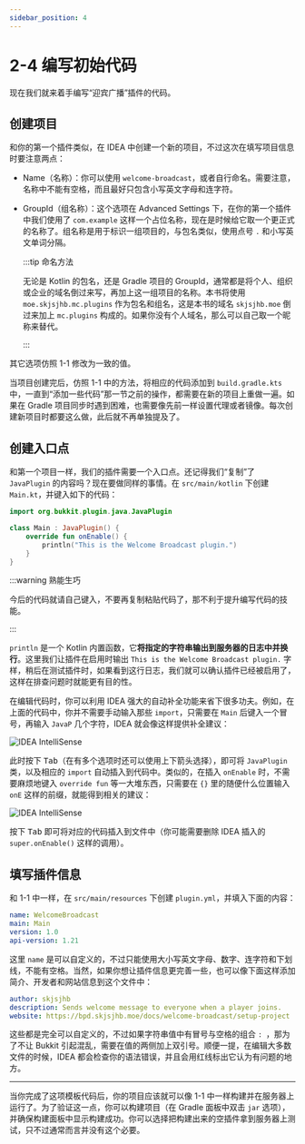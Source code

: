 ```yaml
---
sidebar_position: 4
---
```


# 2-4 编写初始代码

现在我们就来着手编写“迎宾广播”插件的代码。

## 创建项目

和你的第一个插件类似，在 IDEA 中创建一个新的项目，不过这次在填写项目信息时要注意两点：

- Name（名称）：你可以使用 `welcome-broadcast`，或者自行命名。需要注意，名称中不能有空格，而且最好只包含小写英文字母和连字符。
- GroupId（组名称）：这个选项在 Advanced Settings 下，在你的第一个插件中我们使用了 `com.example` 这样一个占位名称，现在是时候给它取一个更正式的名称了。组名称是用于标识一组项目的，与包名类似，使用点号 `.` 和小写英文单词分隔。

  :::tip 命名方法

  无论是 Kotlin 的包名，还是 Gradle 项目的 GroupId，通常都是将个人、组织或企业的域名倒过来写，再加上这一组项目的名称。本书将使用 `moe.skjsjhb.mc.plugins` 作为包名和组名，这是本书的域名 `skjsjhb.moe` 倒过来加上 `mc.plugins` 构成的。如果你没有个人域名，那么可以自己取一个昵称来替代。

  :::

其它选项仿照 1-1 修改为一致的值。

当项目创建完后，仿照 1-1 中的方法，将相应的代码添加到 `build.gradle.kts` 中，一直到“添加一些代码”那一节之前的操作，都需要在新的项目上重做一遍。如果在 Gradle 项目同步时遇到困难，也需要像先前一样设置代理或者镜像。每次创建新项目时都要这么做，此后就不再单独提及了。

## 创建入口点

和第一个项目一样，我们的插件需要一个入口点。还记得我们“复制”了 `JavaPlugin` 的内容吗？现在要做同样的事情。在 `src/main/kotlin` 下创建 `Main.kt`，并键入如下的代码：

```kotlin
import org.bukkit.plugin.java.JavaPlugin

class Main : JavaPlugin() {
    override fun onEnable() {
        println("This is the Welcome Broadcast plugin.")
    }
}
```

:::warning 熟能生巧

今后的代码就请自己键入，不要再复制粘贴代码了，那不利于提升编写代码的技能。

:::

`println` 是一个 Kotlin 内置函数，它**将指定的字符串输出到服务器的日志中并换行**。这里我们让插件在启用时输出 `This is the Welcome Broadcast plugin.` 字样，稍后在测试插件时，如果看到这行日志，我们就可以确认插件已经被启用了，这样在排查问题时就能更有目的性。 

在编辑代码时，你可以利用 IDEA 强大的自动补全功能来省下很多功夫。例如，在上面的代码中，你并不需要手动输入那些 `import`，只需要在 `Main` 后键入一个冒号，再输入 `JavaP` 几个字符，IDEA 就会像这样提供补全建议：

![IDEA IntelliSense](/img/contents/welcome-broadcast-1.png)

此时按下 <kbd>Tab</kbd>（在有多个选项时还可以使用上下箭头选择），即可将 `JavaPlugin` 类，以及相应的 `import` 自动插入到代码中。类似的，在插入 `onEnable` 时，不需要麻烦地键入 `override fun` 等一大堆东西，只需要在 `{}` 里的随便什么位置输入 `onE` 这样的前缀，就能得到相关的建议：

![IDEA IntelliSense](/img/contents/welcome-broadcast-2.png)

按下 <kbd>Tab</kbd> 即可将对应的代码插入到文件中（你可能需要删除 IDEA 插入的 `super.onEnable()` 这样的调用）。

## 填写插件信息

和 1-1 中一样，在 `src/main/resources` 下创建 `plugin.yml`，并填入下面的内容：

```yaml
name: WelcomeBroadcast
main: Main
version: 1.0
api-version: 1.21
```

这里 `name` 是可以自定义的，不过只能使用大小写英文字母、数字、连字符和下划线，不能有空格。当然，如果你想让插件信息更完善一些，也可以像下面这样添加简介、开发者和网站信息到这个文件中：

```yaml
author: skjsjhb
description: Sends welcome message to everyone when a player joins.
website: https://bpd.skjsjhb.moe/docs/welcome-broadcast/setup-project
```

这些都是完全可以自定义的，不过如果字符串值中有冒号与空格的组合 `: `，那为了不让 Bukkit 引起混乱，需要在值的两侧加上双引号。顺便一提，在编辑大多数文件的时候，IDEA 都会检查你的语法错误，并且会用红线标出它认为有问题的地方。

---

当你完成了这项模板代码后，你的项目应该就可以像 1-1 中一样构建并在服务器上运行了。为了验证这一点，你可以构建项目（在 Gradle 面板中双击 `jar` 选项），并确保构建面板中显示构建成功。你可以选择把构建出来的空插件拿到服务器上测试，只不过通常而言并没有这个必要。